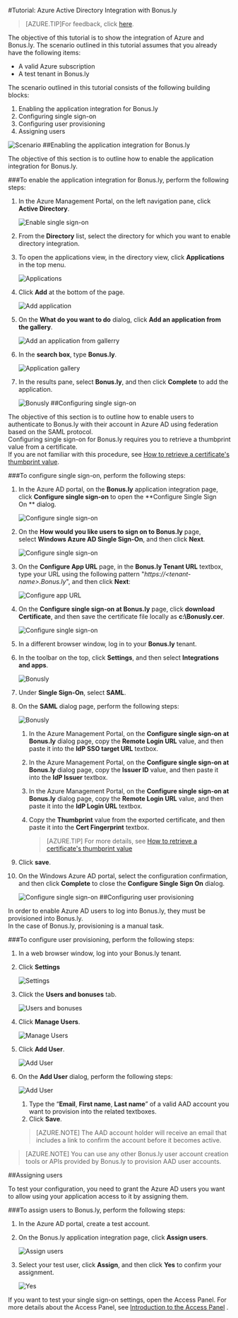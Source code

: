 <properties 
    pageTitle="Tutorial: Azure Active Directory Integration with Bonus.ly | Windows Azure" 
    description="Learn how to use Bonus.ly with Azure Active Directory to enable single sign-on, automated provisioning, and more!" 
    services="active-directory" 
    authors="markusvi"  
    documentationCenter="na" 
    manager="stevenpo"/>
<tags
	ms.service="active-directory"
	ms.date="10/22/2015"
	wacn.date=""/>

#Tutorial: Azure Active Directory Integration with Bonus.ly
<!-- keep by customization: begin -->
>[AZURE.TIP]For feedback, click [here](http://go.microsoft.com/fwlink/?LinkId=523806).
<!-- keep by customization: end -->

The objective of this tutorial is to show the integration of Azure and Bonus.ly. The scenario outlined in this tutorial assumes that you already have the following items:

-   A valid Azure subscription
-   A test tenant in Bonus.ly

The scenario outlined in this tutorial consists of the following building blocks:

1.  Enabling the application integration for Bonus.ly
2.  Configuring single sign-on
3.  Configuring user provisioning
4.  Assigning users

![Scenario](./media/active-directory-saas-bonus-tutorial/IC773679.png "Scenario")
##Enabling the application integration for Bonus.ly

The objective of this section is to outline how to enable the application integration for Bonus.ly.

###To enable the application integration for Bonus.ly, perform the following steps:

1.  In the Azure Management Portal, on the left navigation pane, click **Active Directory**.

    ![Enable single sign-on](./media/active-directory-saas-bonus-tutorial/IC773680.png "Enable single sign-on")

2.  From the **Directory** list, select the directory for which you want to enable directory integration.

3.  To open the applications view, in the directory view, click **Applications** in the top menu.

    ![Applications](./media/active-directory-saas-bonus-tutorial/IC700994.png "Applications")

4.  Click **Add** at the bottom of the page.

    ![Add application](./media/active-directory-saas-bonus-tutorial/IC749321.png "Add application")

5.  On the **What do you want to do** dialog, click **Add an application from the gallery**.

    ![Add an application from gallerry](./media/active-directory-saas-bonus-tutorial/IC749322.png "Add an application from gallerry")

6.  In the **search box**, type **Bonus.ly**.

    ![Application gallery](./media/active-directory-saas-bonus-tutorial/IC773681.png "Application gallery")

7.  In the results pane, select **Bonus.ly**, and then click **Complete** to add the application.

    ![Bonusly](./media/active-directory-saas-bonus-tutorial/IC773682.png "Bonusly")
##Configuring single sign-on

The objective of this section is to outline how to enable users to authenticate to Bonus.ly with their account in Azure AD using federation based on the SAML protocol.  
Configuring single sign-on for Bonus.ly requires you to retrieve a thumbprint value from a certificate.  
If you are not familiar with this procedure, see [How to retrieve a certificate's thumbprint value](http://youtu.be/YKQF266SAxI).

###To configure single sign-on, perform the following steps:

1.  In the Azure AD portal, on the **Bonus.ly** application integration page, click **Configure single sign-on** to open the **Configure Single Sign On ** dialog.

    ![Configure single sign-on](./media/active-directory-saas-bonus-tutorial/IC749323.png "Configure single sign-on")

2.  On the **How would you like users to sign on to Bonus.ly** page, select **Windows Azure AD Single Sign-On**, and then click **Next**.

    ![Configure single sign-on](./media/active-directory-saas-bonus-tutorial/IC773683.png "Configure single sign-on")

3.  On the **Configure App URL** page, in the **Bonus.ly Tenant URL** textbox, type your URL using the following pattern "*https://\<tenant-name\>.Bonus.ly*", and then click **Next**: 

    ![Configure app URL](./media/active-directory-saas-bonus-tutorial/IC773684.png "Configure app URL")

4.  On the **Configure single sign-on at Bonus.ly** page, click **download Certificate**, and then save the certificate file locally as **c:\\Bonusly.cer**.

    ![Configure single sign-on](./media/active-directory-saas-bonus-tutorial/IC773685.png "Configure single sign-on")

5.  In a different browser window, log in to your **Bonus.ly** tenant.

6.  In the toolbar on the top, click **Settings**, and then select **Integrations and apps**.

    ![Bonusly](./media/active-directory-saas-bonus-tutorial/IC773686.png "Bonusly")

7.  Under **Single Sign-On**, select **SAML**.

8.  On the **SAML** dialog page, perform the following steps:

    ![Bonusly](./media/active-directory-saas-bonus-tutorial/IC773687.png "Bonusly")

    1.  In the Azure Management Portal, on the **Configure single sign-on at Bonus.ly** dialog page, copy the **Remote Login URL** value, and then paste it into the **IdP SSO target URL** textbox.
    2.  In the Azure Management Portal, on the **Configure single sign-on at Bonus.ly** dialog page, copy the **Issuer ID** value, and then paste it into the **IdP Issuer** textbox.
    3.  In the Azure Management Portal, on the **Configure single sign-on at Bonus.ly** dialog page, copy the **Remote Login URL** value, and then paste it into the **IdP Login URL** textbox.
    4.  Copy the **Thumbprint** value from the exported certificate, and then paste it into the **Cert Fingerprint** textbox.

        >[AZURE.TIP] For more details, see [How to retrieve a certificate's thumbprint value](http://youtu.be/YKQF266SAxI)

9.  Click **save**.

10. On the Windows Azure AD portal, select the configuration confirmation, and then click **Complete** to close the **Configure Single Sign On** dialog.

    ![Configure single sign-on](./media/active-directory-saas-bonus-tutorial/IC773689.png "Configure single sign-on")
##Configuring user provisioning

In order to enable Azure AD users to log into Bonus.ly, they must be provisioned into Bonus.ly.  
In the case of Bonus.ly, provisioning is a manual task.

###To configure user provisioning, perform the following steps:

1.  In a web browser window, log into your Bonus.ly tenant.

2.  Click **Settings**

    ![Settings](./media/active-directory-saas-bonus-tutorial/IC781041.png "Settings")

3.  Click the **Users and bonuses** tab.

    ![Users and bonuses](./media/active-directory-saas-bonus-tutorial/IC781042.png "Users and bonuses")

4.  Click **Manage Users**.

    ![Manage Users](./media/active-directory-saas-bonus-tutorial/IC781043.png "Manage Users")

5.  Click **Add User**.

    ![Add User](./media/active-directory-saas-bonus-tutorial/IC781044.png "Add User")

6.  On the **Add User** dialog, perform the following steps:

    ![Add User](./media/active-directory-saas-bonus-tutorial/IC781045.png "Add User")

    1.  Type the “**Email**, **First name**, **Last name**” of a valid AAD account you want to provision into the related textboxes.
    2.  Click **Save**.

    >[AZURE.NOTE] The AAD account holder will receive an email that includes a link to confirm the account before it becomes active.

>[AZURE.NOTE] You can use any other Bonus.ly user account creation tools or APIs provided by Bonus.ly to provision AAD user accounts.

##Assigning users

To test your configuration, you need to grant the Azure AD users you want to allow using your application access to it by assigning them.

###To assign users to Bonus.ly, perform the following steps:

1.  In the Azure AD portal, create a test account.

2.  On the Bonus.ly application integration page, click **Assign users**.

    ![Assign users](./media/active-directory-saas-bonus-tutorial/IC773690.png "Assign users")

3.  Select your test user, click **Assign**, and then click **Yes** to confirm your assignment.

    ![Yes](./media/active-directory-saas-bonus-tutorial/IC767830.png "Yes")

If you want to test your single sign-on settings, open the Access Panel. For more details about the Access Panel, see [Introduction to the Access <!-- deleted by customization Panel](/documentation/articles/active-directory-saas-access-panel-introduction) --><!-- keep by customization: begin --> Panel](https://msdn.microsoft.com/zh-cn/library/dn308586) <!-- keep by customization: end -->.
